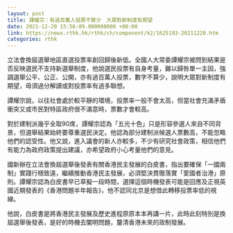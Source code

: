 ```yaml
---
layout: post
title: 譚耀宗：有過百萬人投票不算少　大眾對新制度有期望
date: 2021-12-20 15:56:09.000000000 +08:00
link: https://news.rthk.hk/rthk/ch/component/k2/1625193-20211220.htm
categories: rthk
---
```


立法會換屆選舉地區直選投票率創回歸後新低。全國人大常委譚耀宗被問到結果是否反映選民不支持新選舉制度，他說選民投票有自身考量，難以歸咎單一主因，強調選舉公平、公正、公開，亦有過百萬人投票，數字不算少，說明大眾對新制度有期望，毋須過分解讀或對投票率有過多聯想。

譚耀宗說，以往社會處於較平靜的環境，投票率一般不會太高，但當社會充滿矛盾衝突又或市民對特區政府很不滿意時，票數才會較高。

對於建制派幾乎全取90席，譚耀宗認為「五光十色」只是形容參選人來自不同背景，但選舉結果始終要尊重選民決定。他認為部分建制派候選人票數高，不能忽略他們的認受性。他又說，進入議會的新人亦較多，不少有研究社會政策，相信他們有能力為政府政策提出建議，亦希望政府小心考量他們的意見。

國新辦在立法會換屆選舉後發表有關香港民主發展的白皮書，指出要確保「一國兩制」實踐行穩致遠，繼續推動香港民主發展，必須堅決貫徹落實「愛國者治港」原則。譚耀宗認為白皮書早已草擬一段時間，選擇這個時機發表可能是回應及正視英國近期發表的《香港問題半年報告》，他不認同北京是想借此轉移投票率低的視線。

他說，白皮書是將香港民主發展及歷史進程原原本本再講一片，此時此刻特別是換屆選舉後發表，是好的時機去闡明問題，釐清香港未來的政制發展。
